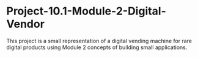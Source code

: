 # Project-10.1-Module-2-Digital-Vendor
This project is a small representation of a digital vending machine for rare digital products using Module 2 concepts of building small applications.
